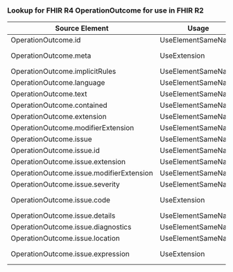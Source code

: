 ### Lookup for FHIR R4 OperationOutcome for use in FHIR R2

| Source Element | Usage | Target |
| -------------- | ----- | ------ |
| OperationOutcome.id | UseElementSameName | OperationOutcome.id |
| OperationOutcome.meta | UseExtension | http://hl7.org/fhir/4.0/StructureDefinition/extension-OperationOutcome.meta |
| OperationOutcome.implicitRules | UseElementSameName | OperationOutcome.implicitRules |
| OperationOutcome.language | UseElementSameName | OperationOutcome.language |
| OperationOutcome.text | UseElementSameName | OperationOutcome.text |
| OperationOutcome.contained | UseElementSameName | OperationOutcome.contained |
| OperationOutcome.extension | UseElementSameName | OperationOutcome.extension |
| OperationOutcome.modifierExtension | UseElementSameName | OperationOutcome.modifierExtension |
| OperationOutcome.issue | UseElementSameName | OperationOutcome.issue |
| OperationOutcome.issue.id | UseElementSameName | OperationOutcome.issue.id |
| OperationOutcome.issue.extension | UseElementSameName | OperationOutcome.issue.extension |
| OperationOutcome.issue.modifierExtension | UseElementSameName | OperationOutcome.issue.modifierExtension |
| OperationOutcome.issue.severity | UseElementSameName | OperationOutcome.issue.severity |
| OperationOutcome.issue.code | UseExtension | http://hl7.org/fhir/4.0/StructureDefinition/extension-OperationOutcome.issue.code |
| OperationOutcome.issue.details | UseElementSameName | OperationOutcome.issue.details |
| OperationOutcome.issue.diagnostics | UseElementSameName | OperationOutcome.issue.diagnostics |
| OperationOutcome.issue.location | UseElementSameName | OperationOutcome.issue.location |
| OperationOutcome.issue.expression | UseExtension | http://hl7.org/fhir/4.0/StructureDefinition/extension-OperationOutcome.issue.expression |
